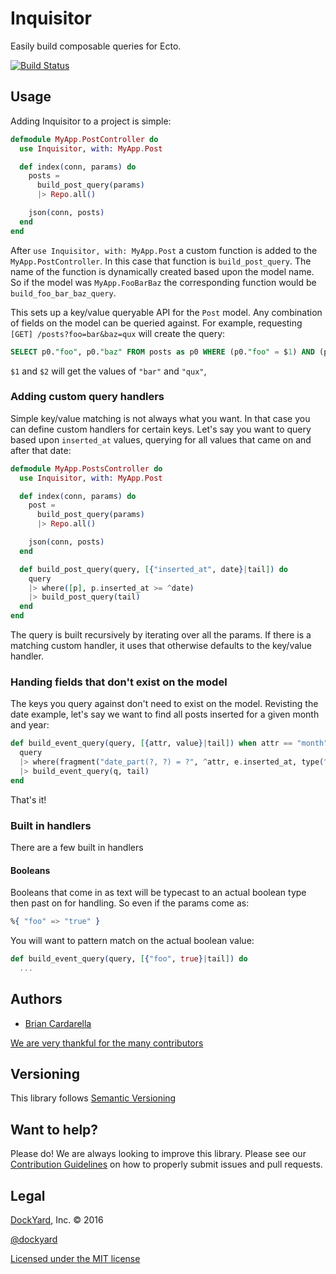 # Inquisitor #

Easily build composable queries for Ecto.

[![Build Status](https://secure.travis-ci.org/dockyard/inquisitor.svg?branch=master)](http://travis-ci.org/dockyard/inquisitor)

## Usage ##

Adding Inquisitor to a project is simple:

```elixir
defmodule MyApp.PostController do
  use Inquisitor, with: MyApp.Post

  def index(conn, params) do
    posts =
      build_post_query(params)
      |> Repo.all()

    json(conn, posts)
  end
end
```

After `use Inquisitor, with: MyApp.Post` a custom function is added to
the `MyApp.PostController`. In this case that function is
`build_post_query`. The name of the function is dynamically created
based upon the model name. So if the model was `MyApp.FooBarBaz` the
corresponding function would be `build_foo_bar_baz_query`.

This sets up a key/value queryable API for the `Post` model. Any
combination of fields on the model can be queried against. For example,
requesting `[GET] /posts?foo=bar&baz=qux` will create the query:

```sql
SELECT p0."foo", p0."baz" FROM posts as p0 WHERE (p0."foo" = $1) AND (p0."baz" = $1);
```

`$1` and `$2` will get the values of `"bar"` and `"qux"`,

### Adding custom query handlers ###

Simple key/value matching is not always what you want. In that case you
can define custom handlers for certain keys. Let's say you want to query
based upon `inserted_at` values, querying for all values that came on
and after that date:

```elixir
defmodule MyApp.PostsController do
  use Inquisitor, with: MyApp.Post

  def index(conn, params) do
    post =
      build_post_query(params)
      |> Repo.all()

    json(conn, posts)
  end

  def build_post_query(query, [{"inserted_at", date}|tail]) do
    query
    |> where([p], p.inserted_at >= ^date)
    |> build_post_query(tail)
  end
end
```

The query is built recursively by iterating over all the params. If
there is a matching custom handler, it uses that otherwise defaults to
the key/value handler.

### Handing fields that don't exist on the model ###

The keys you query against don't need to exist on the model. Revisting
the date example, let's say we want to find all posts inserted for a
given month and year:

```elixir
def build_event_query(query, [{attr, value}|tail]) when attr == "month" or attr == "year" do
  query
  |> where(fragment("date_part(?, ?) = ?", ^attr, e.inserted_at, type(^value, :integer)))
  |> build_event_query(q, tail)
end
```

That's it!

### Built in handlers ###

There are a few built in handlers

#### Booleans ####

Booleans that come in as text will be typecast to an actual boolean
type then past on for handling. So even if the params come as:

```elixir
%{ "foo" => "true" }
```

You will want to pattern match on the actual boolean value:

```elixir
def build_event_query(query, [{"foo", true}|tail]) do
  ...
```

## Authors ##

* [Brian Cardarella](http://twitter.com/bcardarella)

[We are very thankful for the many contributors](https://github.com/dockyard/inquisitor/graphs/contributors)

## Versioning ##

This library follows [Semantic Versioning](http://semver.org)

## Want to help? ##

Please do! We are always looking to improve this library. Please see our
[Contribution Guidelines](https://github.com/dockyard/inquisitor/blob/master/CONTRIBUTING.md)
on how to properly submit issues and pull requests.

## Legal ##

[DockYard](http://dockyard.com/), Inc. &copy; 2016

[@dockyard](http://twitter.com/dockyard)

[Licensed under the MIT license](http://www.opensource.org/licenses/mit-license.php)
